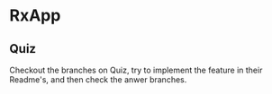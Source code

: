 # RxApp

## Quiz

Checkout the branches on Quiz, try to implement the feature in their Readme's, and then check the anwer branches.
